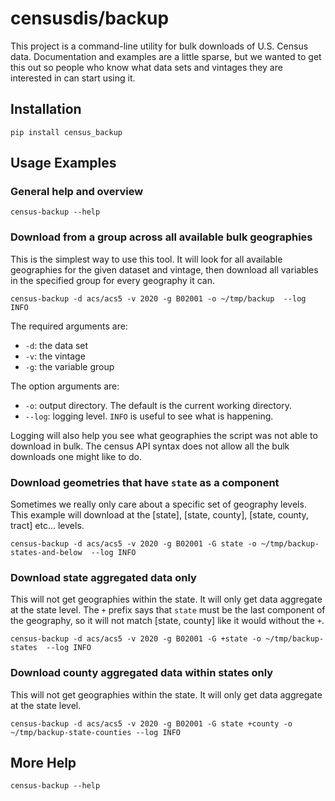 # censusdis/backup

This project is a command-line utility for bulk downloads of 
U.S. Census data. Documentation and examples are a little sparse,
but we wanted to get this out so people who know what data sets
and vintages they are interested in can start using it. 

## Installation

```shell
pip install census_backup
```

## Usage Examples

### General help and overview

```shell
census-backup --help
```

### Download from a group across all available bulk geographies

This is the simplest way to use this tool. It will look for all
available geographies for the given dataset and vintage, then
download all variables in the specified group for every geography
it can.

```shell
census-backup -d acs/acs5 -v 2020 -g B02001 -o ~/tmp/backup  --log INFO
```

The required arguments are:

- `-d`: the data set
- `-v`: the vintage
- `-g`: the variable group

The option arguments are:

- `-o`: output directory. The default is the current working directory.
- `--log`: logging level. `INFO` is useful to see what is happening.

Logging will also help you see what geographies the script was not able
to download in bulk. The census API syntax does not allow all the bulk
downloads one might like to do.


### Download geometries that have `state` as a component

Sometimes we really only care about a specific set of geography
levels. This example will download at the [state], [state, county],
[state, county, tract] etc... levels.

```shell
census-backup -d acs/acs5 -v 2020 -g B02001 -G state -o ~/tmp/backup-states-and-below  --log INFO
```

### Download state aggregated data only

This will not get geographies within the state. It will only get data
aggregate at the state level. The `+` prefix says that `state` must be
the last component of the geography, so it will not match [state, county]
like it would without the `+`.

```shell
census-backup -d acs/acs5 -v 2020 -g B02001 -G +state -o ~/tmp/backup-states  --log INFO
```

### Download county aggregated data within states only

This will not get geographies within the state. It will only get data
aggregate at the state level.

```shell
census-backup -d acs/acs5 -v 2020 -g B02001 -G state +county -o ~/tmp/backup-state-counties --log INFO
```

## More Help

```shell
census-backup --help
```